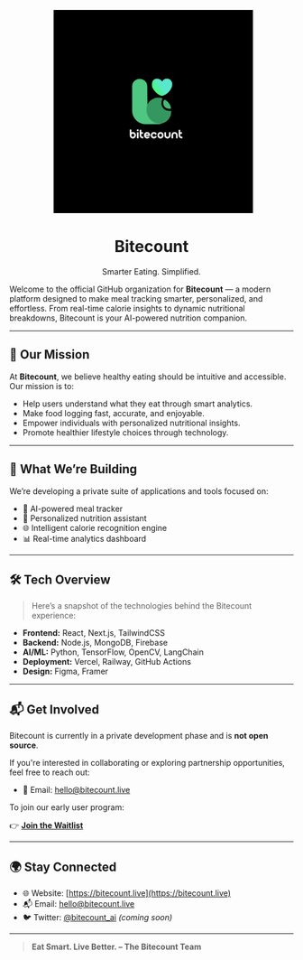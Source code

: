 <p align="center">
  <img src="./Bitecount%20logo.svg" alt="Bitecount Logo" width="360" />
</p>

<h1 align="center">Bitecount</h1>
<p align="center">Smarter Eating. Simplified.</p>

Welcome to the official GitHub organization for **Bitecount** — a modern platform designed to make meal tracking smarter, personalized, and effortless. From real-time calorie insights to dynamic nutritional breakdowns, Bitecount is your AI-powered nutrition companion.

---

## 🚀 Our Mission

At **Bitecount**, we believe healthy eating should be intuitive and accessible. Our mission is to:

- Help users understand what they eat through smart analytics.
- Make food logging fast, accurate, and enjoyable.
- Empower individuals with personalized nutritional insights.
- Promote healthier lifestyle choices through technology.

---

## 🧠 What We’re Building

We’re developing a private suite of applications and tools focused on:

- 📱 AI-powered meal tracker
- 🧾 Personalized nutrition assistant
- 🌐 Intelligent calorie recognition engine
- 📊 Real-time analytics dashboard

---

## 🛠️ Tech Overview

> Here’s a snapshot of the technologies behind the Bitecount experience:

- **Frontend:** React, Next.js, TailwindCSS
- **Backend:** Node.js, MongoDB, Firebase
- **AI/ML:** Python, TensorFlow, OpenCV, LangChain
- **Deployment:** Vercel, Railway, GitHub Actions
- **Design:** Figma, Framer

---

## 📬 Get Involved

Bitecount is currently in a private development phase and is **not open source**.

If you're interested in collaborating or exploring partnership opportunities, feel free to reach out:

- 📧 Email: [hello@bitecount.live](mailto:hello@bitecount.live)

To join our early user program:

👉 **[Join the Waitlist](https://bitecount.live/)**

---

## 🌍 Stay Connected

- 🌐 Website: [https://bitecount.live](https://bitecount.live)
- 📬 Email: [hello@bitecount.live](mailto:hello@bitecount.live)
- 🐦 Twitter: [@bitecount_ai](https://twitter.com/bitecount_ai) *(coming soon)*

---

> **Eat Smart. Live Better. – The Bitecount Team**
